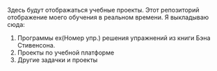 Здесь будут отображаться учебные проекты.
Этот репозиторий отображение моего обучения в реальном времени.
Я выкладываю сюда:
1) Программы ex(Номер упр.) решения упражнений из книги Бэна
Стивенсона.
2) Проекты по учебной платформе
3) Другие задачки и проекты

